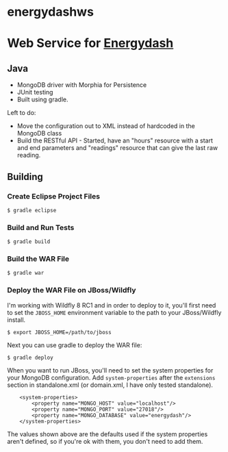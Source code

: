 energydashws
============

# Web Service for [Energydash](https://github.com/clinstid/energydash)

## Java

* MongoDB driver with Morphia for Persistence
* JUnit testing
* Built using gradle.

Left to do:

* Move the configuration out to XML instead of hardcoded in the MongoDB class
* Build the RESTful API - Started, have an "hours" resource with a start and end parameters and "readings" resource that can give the last raw reading.

## Building

### Create Eclipse Project Files

`$ gradle eclipse`

### Build and Run Tests

`$ gradle build`

### Build the WAR File

`$ gradle war`

### Deploy the WAR File on JBoss/Wildfly

I'm working with Wildfly 8 RC1 and in order to deploy to it, you'll first need to set the `JBOSS_HOME` environment variable to the path to your JBoss/Wildfly install.

`$ export JBOSS_HOME=/path/to/jboss`

Next you can use gradle to deploy the WAR file:

`$ gradle deploy`

When you want to run JBoss, you'll need to set the system properties for your MongoDB configuration. Add `system-properties` after the `extensions` section in standalone.xml (or domain.xml, I have only tested standalone).


```
    <system-properties>
        <property name="MONGO_HOST" value="localhost"/>
        <property name="MONGO_PORT" value="27018"/>
        <property name="MONGO_DATABASE" value="energydash"/>
    </system-properties>
```

The values shown above are the defaults used if the system properties aren't defined, so if you're ok with them, you don't need to add them.

